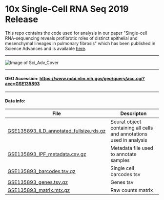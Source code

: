 # 10x Single-Cell RNA Seq 2019 Release
This repo contains the code used for analysis in our paper "Single-cell RNA-sequencing reveals profibrotic roles of distinct epithelial and mesenchymal lineages in pulmonary fibrosis" which has been published in Science Advances and is available [here](https://advances.sciencemag.org/content/6/28/eaba1972 "here").

---

![Image of Sci_Adv_Cover](https://github.com/tgen/banovichlab/raw/master/pulmonary_fibrosis/10x_scRNA-Seq_2019/Sci_Adv_Cover.jpg)

---

#### GEO Accession: https://www.ncbi.nlm.nih.gov/geo/query/acc.cgi?acc=GSE135893

---

#### Data info:
| File | Descripton  |
| ------------ | ------------ |
|[GSE135893_ILD_annotated_fullsize.rds.gz](https://www.ncbi.nlm.nih.gov/geo/download/?acc=GSE135893&format=file&file=GSE135893%5FILD%5Fannotated%5Ffullsize%2Erds%2Egz "GSE135893_ILD_annotated_fullsize.rds.gz") | Seurat object containing all cells and annotations used in analysis |
|[GSE135893_IPF_metadata.csv.gz ](https://www.ncbi.nlm.nih.gov/geo/download/?acc=GSE135893&format=file&file=GSE135893%5FIPF%5Fmetadata%2Ecsv%2Egz "GSE135893_IPF_metadata.csv.gz ")| Metadata file used to annotate samples|
|[GSE135893_barcodes.tsv.gz](https://www.ncbi.nlm.nih.gov/geo/download/?acc=GSE135893&format=file&file=GSE135893%5Fbarcodes%2Etsv%2Egz "GSE135893_barcodes.tsv.gz") | Single cell barcodes tsv|
|[GSE135893_genes.tsv.gz](https://www.ncbi.nlm.nih.gov/geo/download/?acc=GSE135893&format=file&file=GSE135893%5Fgenes%2Etsv%2Egz "GSE135893_genes.tsv.gz") | Genes tsv|
|[GSE135893_matrix.mtx.gz](https://www.ncbi.nlm.nih.gov/geo/download/?acc=GSE135893&format=file&file=GSE135893%5Fmatrix%2Emtx%2Egz "GSE135893_matrix.mtx.gz") | Raw counts matrix |


